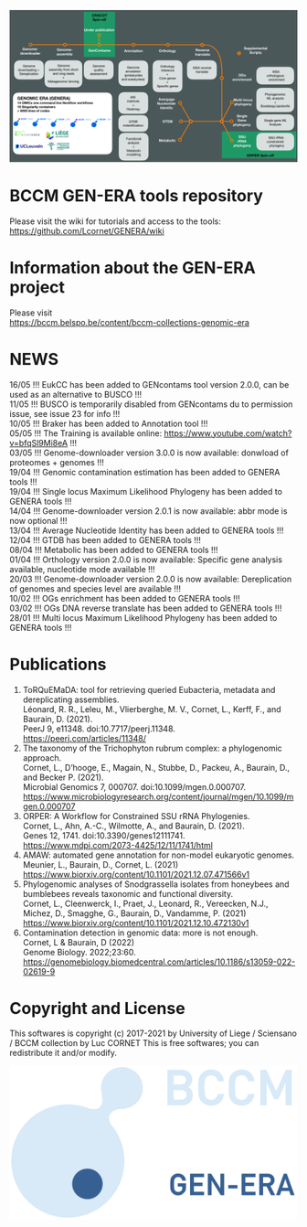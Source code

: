 
![pips](https://github.com/Lcornet/GENERA/blob/main/images/GENERA-pips.png)

# BCCM GEN-ERA tools repository

Please visit the wiki for tutorials and access to the tools:
https://github.com/Lcornet/GENERA/wiki  

# Information about the GEN-ERA project
Please visit  
https://bccm.belspo.be/content/bccm-collections-genomic-era  

# NEWS
16/05 !!!  EukCC has been added to GENcontams tool version 2.0.0, can be used as an alternative to BUSCO !!!   
11/05 !!!  BUSCO is temporarily disabled from GENcontams du to permission issue, see issue 23 for info !!!   
10/05 !!!  Braker has been added to Annotation tool !!!   
05/05 !!!  The Training is available online: https://www.youtube.com/watch?v=bfqSl9Mi8eA !!!  
03/05 !!!  Genome-downloader version 3.0.0 is now available: donwload of proteomes + genomes !!!    
19/04 !!!  Genomic contamination estimation has been added to GENERA tools !!!  
19/04 !!!  Single locus Maximum Likelihood Phylogeny has been added to GENERA tools !!!  
14/04 !!!  Genome-downloader version 2.0.1 is now available: abbr mode is now optional !!!  
13/04 !!!  Average Nucleotide Identity has been added to GENERA tools !!!
12/04 !!!  GTDB has been added to GENERA tools !!!  
08/04 !!!  Metabolic has been added to GENERA tools !!!  
01/04 !!!  Orthology version 2.0.0 is now available: Specific gene analysis available, nucleotide mode available !!!  
20/03 !!!  Genome-downloader version 2.0.0 is now available: Dereplication of genomes and species level are available !!!  
10/02 !!!  OGs enrichment has been added to GENERA tools !!!  
03/02 !!!  OGs DNA reverse translate has been added to GENERA tools !!!  
28/01 !!!  Multi locus Maximum Likelihood Phylogeny has been added to GENERA tools !!!

# Publications
1. ToRQuEMaDA: tool for retrieving queried Eubacteria, metadata and dereplicating assemblies.  
   Léonard, R. R., Leleu, M., Vlierberghe, M. V., Cornet, L., Kerff, F., and Baurain, D. (2021).  
   PeerJ 9, e11348. doi:10.7717/peerj.11348.  
   https://peerj.com/articles/11348/  
2. The taxonomy of the Trichophyton rubrum complex: a phylogenomic approach.  
   Cornet, L., D’hooge, E., Magain, N., Stubbe, D., Packeu, A., Baurain, D., and Becker P. (2021).  
   Microbial Genomics 7, 000707. doi:10.1099/mgen.0.000707.  
   https://www.microbiologyresearch.org/content/journal/mgen/10.1099/mgen.0.000707  
3. ORPER: A Workflow for Constrained SSU rRNA Phylogenies.  
   Cornet, L., Ahn, A.-C., Wilmotte, A., and Baurain, D. (2021).  
   Genes 12, 1741. doi:10.3390/genes12111741.  
   https://www.mdpi.com/2073-4425/12/11/1741/html  
4. AMAW: automated gene annotation for non-model eukaryotic genomes.  
   Meunier, L., Baurain, D., Cornet, L. (2021)  
   https://www.biorxiv.org/content/10.1101/2021.12.07.471566v1  
5. Phylogenomic analyses of Snodgrassella isolates from honeybees and bumblebees reveals taxonomic and functional diversity.  
   Cornet, L.,  Cleenwerck, I., Praet, J., Leonard, R., Vereecken, N.J., Michez, D., Smagghe, G., Baurain, D., Vandamme, P. (2021)  
   https://www.biorxiv.org/content/10.1101/2021.12.10.472130v1  
6. Contamination detection in genomic data: more is not enough.   
   Cornet, L & Baurain, D (2022)   
   Genome Biology. 2022;23:60.  
   https://genomebiology.biomedcentral.com/articles/10.1186/s13059-022-02619-9  

# Copyright and License

This softwares is copyright (c) 2017-2021 by University of Liege / Sciensano / BCCM collection by Luc CORNET
This is free softwares; you can redistribute it and/or modify.

![BCCM](https://github.com/Lcornet/GENERA/blob/main/images/GENERA-logo.png)  
